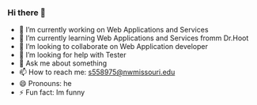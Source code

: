 ### Hi there 👋

<!--
**saikrishna-ganji/saikrishna-ganji** is a ✨ _special_ ✨ repository because its `README.md` (this file) appears on your GitHub profile.

Here are some ideas to get you started:-->

- 🔭 I’m currently working on Web Applications and Services
- 🌱 I’m currently learning Web Applications and Services fromm Dr.Hoot
- 👯 I’m looking to collaborate on Web Application developer
- 🤔 I’m looking for help with Tester
- 💬 Ask me about something
- 📫 How to reach me: s558975@nwmissouri.edu
- 😄 Pronouns: he
- ⚡ Fun fact: Im funny

